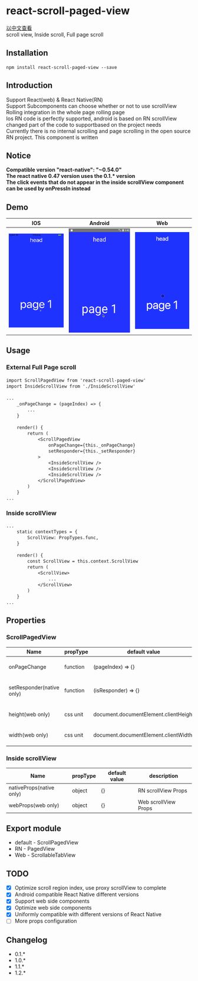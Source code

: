 # react-scroll-paged-view
[以中文查看](./README_zh-CN.md)  
scroll view, Inside scroll, Full page scroll

## Installation
```
npm install react-scroll-paged-view --save
```

## Introduction
Support React(web) & React Native(RN)  
Support Subcomponents can choose whether or not to use scrollView  
Rolling integration in the whole page rolling page  
Ios RN code is perfectly supported, android is based on RN scrollView changed part of the code to supportbased on the project needs  
Currently there is no internal scrolling and page scrolling in the open source RN project. This component is written  

## Notice
**Compatible version "react-native": "~0.54.0"**  
**The react native 0.47 version uses the 0.1.\* version**  
**The click events that do not appear in the inside scrollView component can be used by onPressIn instead**  

## Demo
| IOS | Android | Web |
| --- | ------- | --- |
| ![IOS](./demo.ios.gif) | ![Android](./demo.android.gif) | ![Web](./demo.web.gif) |

## Usage

### External Full Page scroll
```
import ScrollPagedView from 'react-scroll-paged-view'
import InsideScrollView from './InsideScrollView'

...
    _onPageChange = (pageIndex) => {
        ...
    }

    render() {
        return (
            <ScrollPagedView
                onPageChange={this._onPageChange}
                setResponder={this._setResponder}
            >
                <InsideScrollView />
                <InsideScrollView />
                <InsideScrollView />
            </ScrollPagedView>
        )
    }
...
```

### Inside scrollView
```
...
    static contextTypes = {
        ScrollView: PropTypes.func,
    }

    render() {
        const ScrollView = this.context.ScrollView
        return (
            <ScrollView>
                ...
            </ScrollView>
        )
    }
...
```

## Properties

### ScrollPagedView
Name | propType | default value | description
--- | --- | --- | ---
onPageChange | function | (pageIndex) => {} | Switch paging callback
setResponder(native only) | function | (isResponder) => {} | Gesture switch state callback
height(web only) | css unit | document.documentElement.clientHeight | Web scrollView Props
width(web only) | css unit | document.documentElement.clientWidth | Web scrollView Props

### Inside scrollView
Name | propType | default value | description
--- | --- | --- | ---
nativeProps(native only) | object | {} | RN scrollView Props
webProps(web only) | object | {} | Web scrollView Props

## Export module
- default - ScrollPagedView
- RN - PagedView
- Web - ScrollableTabView

## TODO
- [x] Optimize scroll region index, use proxy scrollView to complete
- [x] Android compatible React Native different versions
- [x] Support web side components
- [x] Optimize web side components
- [x] Uniformly compatible with different versions of React Native
- [ ] More props configuration

## Changelog
- 0.1.*
- 1.0.*
- 1.1.*
- 1.2.*
